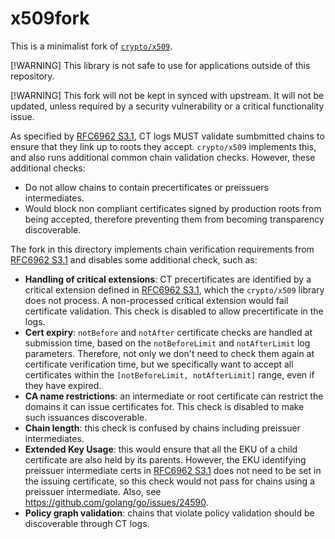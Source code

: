 # x509fork

This is a minimalist fork of [`crypto/x509`](https://pkg.go.dev/crypto/x509). 

[!WARNING] This library is not safe to use for applications outside of this repository.

[!WARNING] This fork will not be kept in synced with upstream. It will not be updated, unless required by a security vulnerability or a critical functionality issue.

As specified by [RFC6962 S3.1](https://www.rfc-editor.org/rfc/rfc6962#section-3.1), CT logs MUST validate sumbmitted chains to ensure that they link up to roots they accept. `crypto/x509` implements this, and also runs additional common chain validation checks. However, these additional checks:
 - Do not allow chains to contain precertificates or preissuers intermediates.
 - Would block non compliant certificates signed by production roots from being accepted, therefore preventing them from becoming transparency discoverable.

The fork in this directory implements chain verification requirements from [RFC6962 S3.1](https://www.rfc-editor.org/rfc/rfc6962#section-3.1) and disables some additional check, such as:

  - **Handling of critical extensions**: CT precertificates are identified by a critical extension defined in [RFC6962 S3.1](https://www.rfc-editor.org/rfc/rfc6962#section-3.1), which the `crypto/x509` library does not process. A non-processed critical extension would fail certificate validation. This check is disabled to allow precertificate in the logs.
  - **Cert expiry**: `notBefore` and `notAfter` certificate checks are handled at submission time, based on the `notBeforeLimit` and `notAfterLimit` log parameters. Therefore, not only we don't need to check them again at certificate verification time, but we specifically want to accept all certificates within the `[notBeforeLimit, notAfterLimit]` range, even if they have expired.
  - **CA name restrictions**: an intermediate or root certificate can restrict the domains it can issue certificates for. This check is disabled to make such issuances discoverable.
  - **Chain length**: this check is confused by chains including preissuer intermediates.
  - **Extended Key Usage**: this would ensure that all the EKU of a child certificate are also held by its parents. However, the EKU identifying preissuer intermediate certs in [RFC6962 S3.1](https://www.rfc-editor.org/rfc/rfc6962#section-3.1) does not need to be set in the issuing certificate, so this check would not pass for chains using a preissuer intermediate. Also, see https://github.com/golang/go/issues/24590.
  - **Policy graph validation**: chains that violate policy validation should be discoverable through CT logs.
